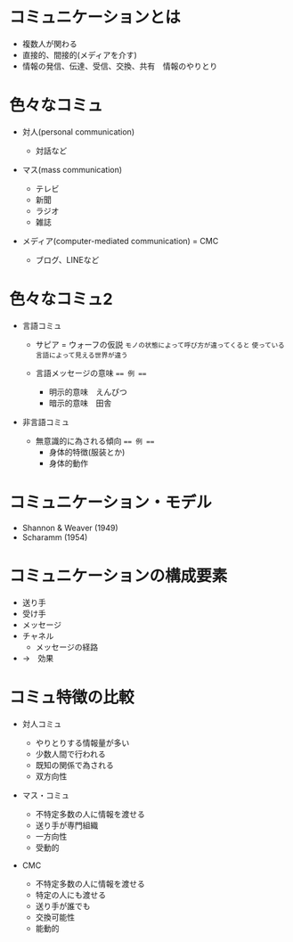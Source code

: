 # コミュニケーションとは
* 複数人が関わる
* 直接的、間接的(メディアを介す)
* 情報の発信、伝達、受信、交換、共有　情報のやりとり


# 色々なコミュ
* 対人(personal communication)
    - 対話など

* マス(mass communication)
    - テレビ
    - 新聞
    - ラジオ
    - 雑誌

* メディア(computer-mediated communication) = CMC
    - ブログ、LINEなど


# 色々なコミュ2
* 言語コミュ
    - サピア = ウォーフの仮説
    `モノの状態によって呼び方が違ってくると`
    `使っている言語によって見える世界が違う`

    - 言語メッセージの意味
        ` == 例 == `
        - 明示的意味　えんぴつ
        - 暗示的意味　田舎

* 非言語コミュ
    - 無意識的に為される傾向
        ` == 例 == `
        - 身体的特徴(服装とか)
        - 身体的動作


# コミュニケーション・モデル
<!-- 特徴を分かっとく -->
* Shannon & Weaver (1949)
* Scharamm (1954)


# コミュニケーションの構成要素
* 送り手
* 受け手
* メッセージ
* チャネル
    - メッセージの経路
* →　効果


# コミュ特徴の比較
* 対人コミュ
    - やりとりする情報量が多い
    - 少数人間で行われる
    - 既知の関係で為される
    - 双方向性

* マス・コミュ
    - 不特定多数の人に情報を渡せる
    - 送り手が専門組織
    - 一方向性
    - 受動的

* CMC
    - 不特定多数の人に情報を渡せる
    - 特定の人にも渡せる
    - 送り手が誰でも
    - 交換可能性
    - 能動的
